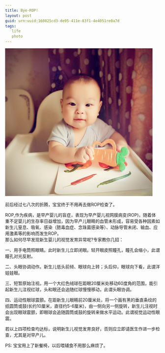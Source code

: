 ```yaml
---
title: Bye-ROP!
layout: post
guid: urn:uuid:160825cd3-de95-411e-83f1-4e4051re0a7d
tags: 
   life
   photo
---
```

<img src="/media/files/2016/jsr.JPG"  alt="Bye-ROP" width="480"/>

前后经过七八次的折腾，宝宝终于不用再去做ROP检查了。         

ROP,作为疾病，是早产婴儿的盲症，表现为早产婴儿视网膜病变(ROP)，随着体重不足婴儿的生存率日益增加，因为早产儿眼睛的血管未形成，容易受各种因素如新生儿窒息、吸氧、感染（脓毒血症、念珠菌感染等）、动脉导管未闭、输血、应用激素等的影响而发生ROP。   
那么如何尽早发现新生婴儿的视觉发育异常呢?专家教你几招：

一、用手电筒照眼睛。此时新生儿立即闭眼。轻开眼皮照瞳孔，瞳孔会缩小，此谓瞳孔对光反射。

二、头眼协调动作。新生儿低头前倾、眼球向上转；头后仰，眼球向下看，此谓洋娃娃眼。

三、短暂原始注视。用一个大红色绒球在距眼20厘米处移动60度角的范围，能引起新生儿注视红球，头和眼还会追随红球慢慢移动，此谓头眼协调。

四、运动性眼球震颤。在距新生儿眼睛前20厘米处，将一个画有黑的垂直条纹的纸圆筒或鼓(长约10厘米，直径约5-6厘米)，由一侧向另一侧旋转，新生儿注视时会出现眼球震颤，即眼球会追随圆筒或鼓的旋转来做水平运动。此谓视觉运动性眼震。

若以上四项检查均达标，说明新生儿视觉发育良好，否则应立即请医生作进一步检查，尤其是对早产儿。   

PS: 宝宝用上了新餐椅，以后喂辅食不用那么麻烦了。
